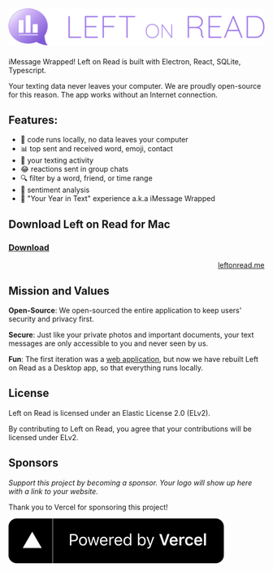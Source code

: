 <h2 align="center">
	<img src="https://raw.githubusercontent.com/Left-on-Read/leftonread/main/app/assets/LogoWithText.svg" />
</h2>

iMessage Wrapped! Left on Read is built with Electron, React, SQLite, Typescript.

Your texting data never leaves your computer. We are proudly open-source for this reason. The app works without an Internet connection.

## Features:

- 🔐 code runs locally, no data leaves your computer
- 📊 top sent and received word, emoji, contact
- 🍆 your texting activity
- 😂 reactions sent in group chats
- 🔍 filter by a word, friend, or time range
- 💯 sentiment analysis
- 🎁 "Your Year in Text" experience a.k.a iMessage Wrapped

## Download Left on Read for Mac

<h3><a href=https://github.com/Left-on-Read/leftonread/releases>Download</a></h3>

<p align="right"><a href="https://leftonread.me/">leftonread.me</a></p>

## Mission and Values

**Open-Source**: We open-sourced the entire application to keep users' security and privacy first.

**Secure**: Just like your private photos and important documents, your text messages are only accessible to you and never seen by us.

**Fun**: The first iteration was a [web application](https://www.reddit.com/r/dataisbeautiful/comments/biou3e/4_years_of_texts_between_me_and_my_long_distance/), but now we have rebuilt Left on Read as a Desktop app, so that everything runs locally.

## License

Left on Read is licensed under an Elastic License 2.0 (ELv2).

By contributing to Left on Read, you agree that your contributions will be licensed under ELv2.

## Sponsors

_Support this project by becoming a sponsor. Your logo will show up here with a link to your website._

Thank you to Vercel for sponsoring this project!

[![Vercel](./assets/documentation/powered-by-vercel.svg)](https://vercel.com/?utm_source=leftonread&utm_campaign=oss)
